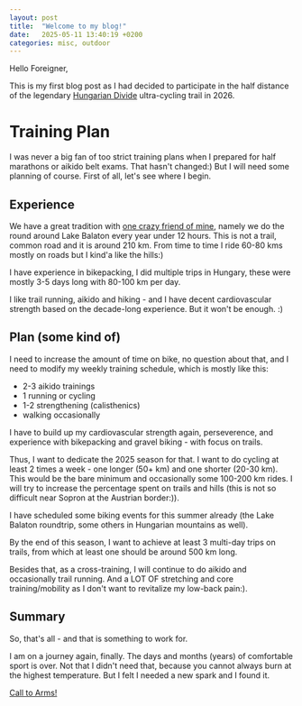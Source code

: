 ```yaml
---
layout: post
title:  "Welcome to my blog!"
date:   2025-05-11 13:40:19 +0200
categories: misc, outdoor
---
```


Hello Foreigner,

This is my first blog post as I had decided to participate in the half distance of the legendary [Hungarian Divide](https://klnd.eu/hungarian-divide-en/) ultra-cycling trail in 2026.

# Training Plan
I was never a big fan of too strict training plans when I prepared for half marathons or aikido belt exams. That hasn't changed:)
But I will need some planning of course. First of all, let's see where I begin.

## Experience
We have a great tradition with [one crazy friend of mine](https://www.instagram.com/hetenyi_daralo/), namely we do the round around Lake Balaton every year under 12 hours. This is not a trail, common road and it is around 210 km.
From time to time I ride 60-80 kms mostly on roads but I kind'a like the hills:)

I have experience in bikepacking, I did multiple trips in Hungary, these were mostly 3-5 days long with 80-100 km per day.

I like trail running, aikido and hiking - and I have decent cardiovascular strength based on the decade-long experience. But it won't be enough. :)

## Plan (some kind of)
I need to increase the amount of time on bike, no question about that, and I need to modify my weekly training schedule, which is mostly like this:
- 2-3 aikido trainings
- 1 running or cycling
- 1-2 strengthening (calisthenics)
- walking occasionally

I have to build up my cardiovascular strength again, perseverence, and experience with bikepacking and gravel biking - with focus on trails.

Thus, I want to dedicate the 2025 season for that. I want to do cycling at least 2 times a week - one longer (50+ km) and one shorter (20-30 km). This would be the bare minimum and occasionally some 100-200 km rides.
I will try to increase the percentage spent on trails and hills (this is not so difficult near Sopron at the Austrian border:)).

I have scheduled some biking events for this summer already (the Lake Balaton roundtrip, some others in Hungarian mountains as well).

By the end of this season, I want to achieve at least 3 multi-day trips on trails, from which at least one should be around 500 km long.

Besides that, as a cross-training, I will continue to do aikido and occasionally trail running.
And a LOT OF stretching and core training/mobility as I don't want to revitalize my low-back pain:).

## Summary

So, that's all - and that is something to work for.

I am on a journey again, finally.
The days and months (years) of comfortable sport is over. Not that I didn't need that, because you cannot always burn at the highest temperature. But I felt I needed a new spark and I found it.

[Call to Arms!](https://www.youtube.com/watch?v=jjc5KyTN6n0)
